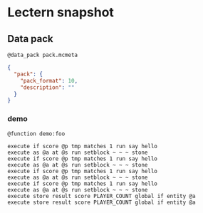# Lectern snapshot

## Data pack

`@data_pack pack.mcmeta`

```json
{
  "pack": {
    "pack_format": 10,
    "description": ""
  }
}
```

### demo

`@function demo:foo`

```mcfunction
execute if score @p tmp matches 1 run say hello
execute as @a at @s run setblock ~ ~ ~ stone
execute if score @p tmp matches 1 run say hello
execute as @a at @s run setblock ~ ~ ~ stone
execute if score @p tmp matches 1 run say hello
execute as @a at @s run setblock ~ ~ ~ stone
execute if score @p tmp matches 1 run say hello
execute as @a at @s run setblock ~ ~ ~ stone
execute store result score PLAYER_COUNT global if entity @a
execute store result score PLAYER_COUNT global if entity @a
```
